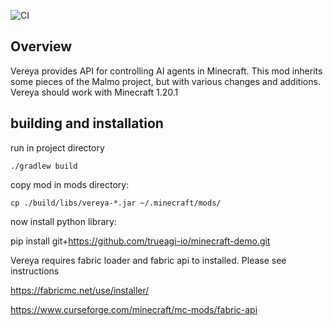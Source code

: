 ![CI](https://github.com/trueagi-io/Vereya/actions/workflows/build.yml/badge.svg)

## Overview

Vereya provides API for controlling AI agents in Minecraft. This mod inherits some pieces of the Malmo project, but with various changes and additions. 
Vereya should work with Minecraft 1.20.1

## building and installation

run in project directory

`./gradlew build`

copy mod in mods directory:

`cp ./build/libs/vereya-*.jar ~/.minecraft/mods/`

now install python library:

pip install git+https://github.com/trueagi-io/minecraft-demo.git

Vereya requires fabric loader and fabric api to installed. Please see instructions

https://fabricmc.net/use/installer/

https://www.curseforge.com/minecraft/mc-mods/fabric-api


